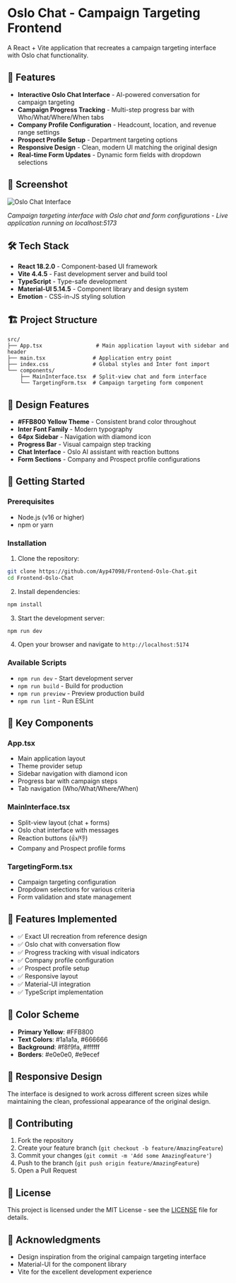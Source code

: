 # Oslo Chat - Campaign Targeting Frontend

A React + Vite application that recreates a campaign targeting interface with Oslo chat functionality.

## 🚀 Features

- **Interactive Oslo Chat Interface** - AI-powered conversation for campaign targeting
- **Campaign Progress Tracking** - Multi-step progress bar with Who/What/Where/When tabs
- **Company Profile Configuration** - Headcount, location, and revenue range settings
- **Prospect Profile Setup** - Department targeting options
- **Responsive Design** - Clean, modern UI matching the original design
- **Real-time Form Updates** - Dynamic form fields with dropdown selections

## 📸 Screenshot

![Oslo Chat Interface](./src/assets/screenshot.png)

*Campaign targeting interface with Oslo chat and form configurations - Live application running on localhost:5173*

## 🛠️ Tech Stack

- **React 18.2.0** - Component-based UI framework
- **Vite 4.4.5** - Fast development server and build tool
- **TypeScript** - Type-safe development
- **Material-UI 5.14.5** - Component library and design system
- **Emotion** - CSS-in-JS styling solution

## 🏗️ Project Structure

```
src/
├── App.tsx                 # Main application layout with sidebar and header
├── main.tsx               # Application entry point
├── index.css              # Global styles and Inter font import
└── components/
    ├── MainInterface.tsx  # Split-view chat and form interface
    └── TargetingForm.tsx  # Campaign targeting form component
```

## 🎨 Design Features

- **#FFB800 Yellow Theme** - Consistent brand color throughout
- **Inter Font Family** - Modern typography
- **64px Sidebar** - Navigation with diamond icon
- **Progress Bar** - Visual campaign step tracking
- **Chat Interface** - Oslo AI assistant with reaction buttons
- **Form Sections** - Company and Prospect profile configurations

## 🚀 Getting Started

### Prerequisites

- Node.js (v16 or higher)
- npm or yarn

### Installation

1. Clone the repository:
```bash
git clone https://github.com/Ayp47098/Frontend-Oslo-Chat.git
cd Frontend-Oslo-Chat
```

2. Install dependencies:
```bash
npm install
```

3. Start the development server:
```bash
npm run dev
```

4. Open your browser and navigate to `http://localhost:5174`

### Available Scripts

- `npm run dev` - Start development server
- `npm run build` - Build for production
- `npm run preview` - Preview production build
- `npm run lint` - Run ESLint

## 📁 Key Components

### App.tsx
- Main application layout
- Theme provider setup
- Sidebar navigation with diamond icon
- Progress bar with campaign steps
- Tab navigation (Who/What/Where/When)

### MainInterface.tsx
- Split-view layout (chat + forms)
- Oslo chat interface with messages
- Reaction buttons (👍/👎)
- Company and Prospect profile forms

### TargetingForm.tsx
- Campaign targeting configuration
- Dropdown selections for various criteria
- Form validation and state management

## 🎯 Features Implemented

- ✅ Exact UI recreation from reference design
- ✅ Oslo chat with conversation flow
- ✅ Progress tracking with visual indicators
- ✅ Company profile configuration
- ✅ Prospect profile setup
- ✅ Responsive layout
- ✅ Material-UI integration
- ✅ TypeScript implementation

## 🎨 Color Scheme

- **Primary Yellow**: #FFB800
- **Text Colors**: #1a1a1a, #666666
- **Background**: #f8f9fa, #ffffff
- **Borders**: #e0e0e0, #e9ecef

## 📱 Responsive Design

The interface is designed to work across different screen sizes while maintaining the clean, professional appearance of the original design.

## 🤝 Contributing

1. Fork the repository
2. Create your feature branch (`git checkout -b feature/AmazingFeature`)
3. Commit your changes (`git commit -m 'Add some AmazingFeature'`)
4. Push to the branch (`git push origin feature/AmazingFeature`)
5. Open a Pull Request

## 📄 License

This project is licensed under the MIT License - see the [LICENSE](LICENSE) file for details.

## 🙏 Acknowledgments

- Design inspiration from the original campaign targeting interface
- Material-UI for the component library
- Vite for the excellent development experience
